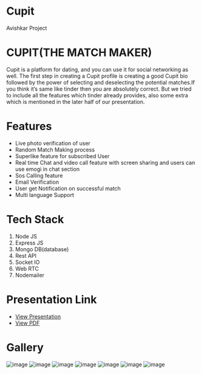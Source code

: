 # Cupit
Avishkar Project

# CUPIT(THE MATCH MAKER)
<p>Cupit is a platform for dating, and you can use it for social networking as well. The first step in creating a Cupit profile is creating a good Cupit bio followed by the power of selecting and deselecting the potential matches.If you think it’s same like tinder then you are absolutely correct. But we tried to include all the features which tinder already provides, also some extra which is mentioned in the later half of our presentation.
 </p>
 
 # Features
 <ul>
 <li>Live photo verification of user</li>
 <li>Random Match Making process</li>
 <li>Superlike feature for subscribed User</li>
 <li>Real time Chat and video call feature with screen sharing and users can use emogi in chat section</li>
 <li>Sos Calling feature</li>
 <li>Email Verification</li>
 <li>User get Notification on successful match</li>
 <li>Multi language Support</li>
 </ul>
 
# Tech Stack
<ol>
 <li>Node JS</li>
 <li>Express JS</li>
 <li>Mongo DB(database)</li>
 <li>Rest API</li>
 <li>Socket IO</li>
 <li>Web RTC</li>
 <li>Nodemailer</li>
 </ol>


# Presentation Link
<ul>
  <li><a href="https://docs.google.com/presentation/d/1YJ1f_7ym2mGT6H9STEzhe2x2VnxlGOIh/edit?usp=sharing&ouid=112519722956251370347&rtpof=true&sd=true" target="_blank" >View Presentation</a></li>
  <li><a href="https://drive.google.com/file/d/1iq0CVDVdPfu9gvrlH6pvoRKNgTuiA5dK/view?usp=sharing" target="_blank">View PDF</a></li>
  </ul>
  
 # Gallery
 ![image](https://user-images.githubusercontent.com/94921996/230766790-c9f54954-2a32-4b3d-8a43-2dbe17fad75b.png)
![image](https://user-images.githubusercontent.com/94921996/230766804-881d015a-07a3-4c1b-a2aa-32548aec4abf.png)
![image](https://user-images.githubusercontent.com/94921996/230766822-0a058577-7b88-47fb-93a7-3af532a948f5.png)
![image](https://user-images.githubusercontent.com/94921996/230766827-aab13330-5c7e-4bd7-b137-1ae07875b698.png)
![image](https://user-images.githubusercontent.com/94921996/230766839-643e187f-ce99-4f01-8227-2903bd7b108d.png)
![image](https://user-images.githubusercontent.com/94921996/230766852-e2909c97-f82a-48be-a30b-0ad400e9df62.png)
![image](https://user-images.githubusercontent.com/94921996/230766871-af00c367-1f9f-45f4-9f23-7ccca2f82937.png)



